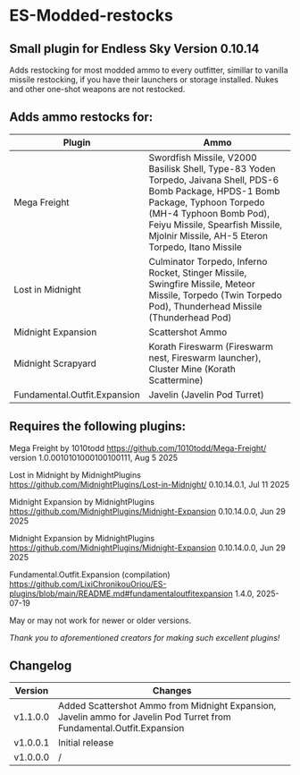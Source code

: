 # ES-Modded-restocks
## Small plugin for Endless Sky Version 0.10.14
Adds restocking for most modded ammo to every outfitter, simillar to vanilla missile restocking, if you have their launchers or storage installed. Nukes and other one-shot weapons are not restocked.

## Adds ammo restocks for:
| Plugin| Ammo |
|-------|-------|
| Mega Freight | Swordfish Missile, V2000 Basilisk Shell, Type-83 Yoden Torpedo, Jaivana Shell, PDS-6 Bomb Package, HPDS-1 Bomb Package, Typhoon Torpedo (MH-4 Typhoon Bomb Pod), Feiyu Missile, Spearfish Missile, Mjolnir Missile, AH-5 Eteron Torpedo, Itano Missile |
| Lost in Midnight | Culminator Torpedo, Inferno Rocket, Stinger Missile, Swingfire Missile, Meteor Missile, Torpedo (Twin Torpedo Pod), Thunderhead Missile (Thunderhead Pod) |
| Midnight Expansion | Scattershot Ammo |
| Midnight Scrapyard | Korath Fireswarm (Fireswarm nest, Fireswarm launcher), Cluster Mine (Korath Scattermine) |
| Fundamental.Outfit.Expansion | Javelin (Javelin Pod Turret) |

## Requires the following plugins:

Mega Freight by 1010todd https://github.com/1010todd/Mega-Freight/ version 1.0.0010101000100100111, Aug 5 2025

Lost in Midnight by MidnightPlugins https://github.com/MidnightPlugins/Lost-in-Midnight/ 0.10.14.0.1, Jul 11 2025

Midnight Expansion by MidnightPlugins https://github.com/MidnightPlugins/Midnight-Expansion 0.10.14.0.0, Jun 29 2025

Midnight Expansion by MidnightPlugins https://github.com/MidnightPlugins/Midnight-Expansion 0.10.14.0.0, Jun 29 2025

Fundamental.Outfit.Expansion (compilation) https://github.com/LixiChronikouOriou/ES-plugins/blob/main/README.md#fundamentaloutfitexpansion 1.4.0, 2025-07-19


May or may not work for newer or older versions.

*Thank you to aforementioned creators for making such excellent plugins!*

## Changelog
| Version | Changes |
|---------|---------|
| v1.1.0.0 | Added Scattershot Ammo from Midnight Expansion, Javelin ammo for Javelin Pod Turret from Fundamental.Outfit.Expansion |
| v1.0.0.1 | Initial release |
| v1.0.0.0 | / |
